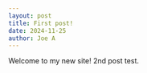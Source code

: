 ```yaml
---
layout: post
title: First post!
date: 2024-11-25
author: Joe A
---
```


Welcome to my new site! 2nd post test.
